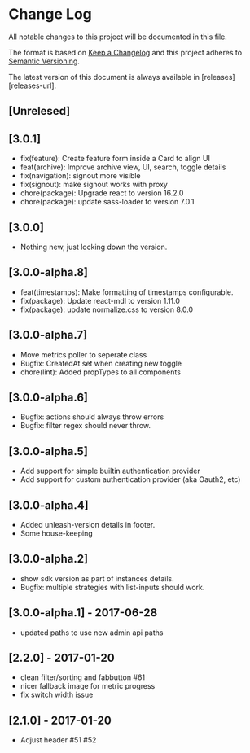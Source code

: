 # Change Log
All notable changes to this project will be documented in this file.

The format is based on [Keep a Changelog](http://keepachangelog.com/)
and this project adheres to [Semantic Versioning](http://semver.org/).

The latest version of this document is always available in
[releases][releases-url].


## [Unrelesed]

## [3.0.1]
- fix(feature): Create feature form inside a Card to align UI
- feat(archive): Improve archive view, UI, search, toggle details
- fix(navigation): signout more visible
- fix(signout): make signout works with proxy
- chore(package): Upgrade react to version 16.2.0
- chore(package): update sass-loader to version 7.0.1 

## [3.0.0]
- Nothing new, just locking down the version.

## [3.0.0-alpha.8]
- feat(timestamps): Make formatting of timestamps configurable. 
- fix(package): Update react-mdl to version 1.11.0
- fix(package): update normalize.css to version 8.0.0

## [3.0.0-alpha.7] 
- Move metrics poller to seperate class
- Bugfix: CreatedAt set when creating new toggle
- chore(lint): Added propTypes to all components

## [3.0.0-alpha.6]
- Bugfix: actions should always throw errors
- Bugfix: filter regex should never throw. 

## [3.0.0-alpha.5]
- Add support for simple builtin authentication provider
- Add support for custom authentication provider (aka Oauth2, etc)

## [3.0.0-alpha.4]
- Added unleash-version details in footer. 
- Some house-keeping

## [3.0.0-alpha.2]
- show sdk version as part of instances details.  
- Bugfix: multiple strategies with list-inputs should work. 

## [3.0.0-alpha.1] - 2017-06-28
- updated paths to use new admin api paths

## [2.2.0] - 2017-01-20
- clean filter/sorting and fabbutton #61
- nicer fallback image for metric progress
- fix switch width issue

## [2.1.0] - 2017-01-20
- Adjust header #51 #52
